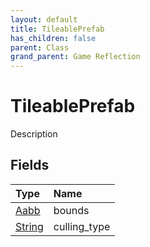 ```yaml
---
layout: default
title: TileablePrefab
has_children: false
parent: Class
grand_parent: Game Reflection
---
```

# TileablePrefab
Description 

## Fields

| Type | Name |
|:----------|:--------------|
| [Aabb](/riftbreaker-wiki/docs/game-reflection/components/aabb/) | bounds |
| [String](/riftbreaker-wiki/docs/game-reflection/components/string/) | culling_type |


